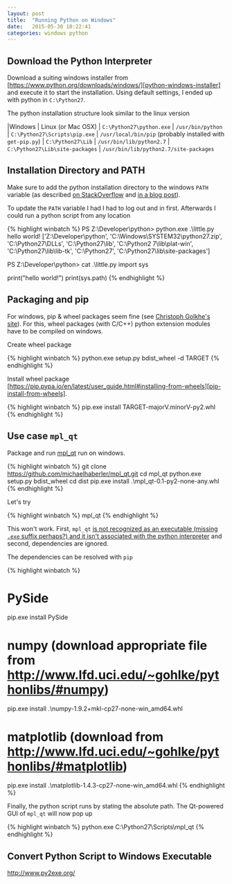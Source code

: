 ```yaml
---
layout: post
title:  "Running Python on Windows"
date:   2015-05-30 10:22:41
categories: windows python
---
```


Download the Python Interpreter
-------------------------------

Download a suiting windows installer from
[https://www.python.org/downloads/windows/][python-windows-installer] and
execute it to start the installation. Using default settings, I ended up with
python in ``C:\Python27``.

The python installation structure look similar to the linux version

|Windows                            | Linux (or Mac OSX)
| ``C:\Python27\python.exe``        | ``/usr/bin/python``
| ``C:\Python27\Scripts\pip.exe``   | ``/usr/local/bin/pip`` (probably installed with ``get-pip.py``)
| ``C:\Python27\Lib``               | ``/usr/bin/lib/python2.7``
| ``C:\Python27\Lib\site-packages`` | ``/usr/bin/lib/python2.7/site-packages``


Installation Directory and PATH
-------------------------------

Make sure to add the python installation directory to the windows ``PATH``
variable (as described [on StackOverflow][so-windows-path] and
[in a blog post][blog-windows-python]). 


To update the ``PATH`` variable I had I had to log out and in first. Afterwards
I could run a python script from any location
 
{% highlight winbatch %}
PS Z:\Developer\python> python.exe .\little.py
hello world!
['Z:\\Developer\\python', 'C:\\Windows\\SYSTEM32\\python27.zip', 'C:\\Python27\\DLLs', 'C:\\Python27\\lib', 'C:\\Python2
7\\lib\\plat-win', 'C:\\Python27\\lib\\lib-tk', 'C:\\Python27', 'C:\\Python27\\lib\\site-packages']

PS Z:\Developer\python> cat .\little.py
import sys

print("hello world!")
print(sys.path)
{% endhighlight %}


Packaging and pip
-----------------

For windows, pip & wheel packages seem fine (see [Christoph Golkhe's site][christoph-golkhe]). For this, wheel packages (with C/C++) python extension modules have to be compiled on windows.


Create wheel package 

{% highlight winbatch %}
python.exe setup.py bdist_wheel -d TARGET
{% endhighlight %}

Install wheel package
[https://pip.pypa.io/en/latest/user_guide.html#installing-from-wheels][pip-install-from-wheels].

{% highlight winbatch %}
pip.exe install TARGET-majorV.minorV-py2.whl
{% endhighlight %}

Use case ``mpl_qt``
-------------------

Package and run [mpl_qt](https://github.com/michaelhaberler/mpl_qt) run on windows.

{% highlight winbatch %}
git clone https://github.com/michaelhaberler/mpl_qt.git
cd mpl_qt
python.exe setup.py bdist_wheel
cd dist
pip.exe install .\mpl_qt-0.1-py2-none-any.whl 
{% endhighlight %}

Let's try

{% highlight winbatch %}
mpl_qt
{% endhighlight %}

This won't work. First, ``mpl_qt`` [is not recognized as an executable
(missing ``.exe`` suffix perhaps?) and it isn't associated with the python
interpreter](https://docs.python.org/2/faq/windows.html) and second,
dependencies are ignored.

The dependencies can be resolved with ``pip``

{% highlight winbatch %}
# PySide
pip.exe install PySide
# numpy (download appropriate file from http://www.lfd.uci.edu/~gohlke/pythonlibs/#numpy)
pip.exe install .\numpy-1.9.2+mkl-cp27-none-win_amd64.whl
# matplotlib (download from http://www.lfd.uci.edu/~gohlke/pythonlibs/#matplotlib)
pip.exe install .\matplotlib-1.4.3-cp27-none-win_amd64.whl
{% endhighlight %}

Finally, the python script runs by stating the absolute path. The Qt-powered GUI
of ``mpl_qt`` will now pop up

{% highlight winbatch %}
python.exe C:\Python27\Scripts\mpl_qt
{% endhighlight %}

Convert Python Script to Windows Executable
-------------------------------------------

http://www.py2exe.org/


[python-windows-installer]: https://www.python.org/downloads/windows/
[so-windows-path]: http://stackoverflow.com/questions/6318156/adding-python-path-on-windows-7
[blog-windows-python]: http://www.anthonydebarros.com/2014/02/16/setting-up-python-in-windows-8-1/
[christoph-golkhe]: http://www.lfd.uci.edu/~gohlke/pythonlibs/
[pip-install-from-wheels]: https://pip.pypa.io/en/latest/user_guide.html#installing-from-wheels

[official-python-windows-doc]: https://docs.python.org/2/using/windows.html
